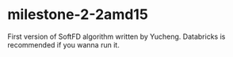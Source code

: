 # milestone-2-2amd15

First version of SoftFD algorithm written by Yucheng. Databricks is recommended if you wanna run it.
